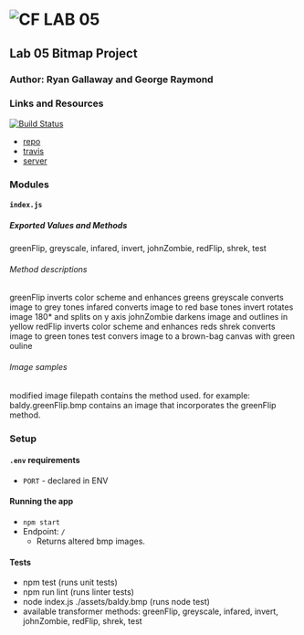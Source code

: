 ![CF](http://i.imgur.com/7v5ASc8.png) LAB 05
=================================================

## Lab 05 Bitmap Project

### Author: Ryan Gallaway and George Raymond

### Links and Resources

[![Build Status](https://www.travis-ci.com/rkgallaway/05-project.svg?branch=master)](https://www.travis-ci.com/rkgallaway/05-project)

* [repo](https://github.com/rkgallaway/05-project)
* [travis](https://www.travis-ci.com/rkgallaway/05-project)
* [server](https://lab-05-bitmap-project.herokuapp.com)

### Modules
#### `index.js`
##### Exported Values and Methods
greenFlip, greyscale, infared, invert, johnZombie, redFlip, shrek, test

###### Method descriptions
greenFlip inverts color scheme and enhances greens
greyscale converts image to grey tones
infared converts image to red base tones
invert rotates image 180* and splits on y axis
johnZombie darkens image and outlines in yellow
redFlip inverts color scheme and enhances reds
shrek converts image to green tones
test convers image to a brown-bag canvas with green ouline

###### Image samples
modified image filepath contains the method used.
for example:  baldy.greenFlip.bmp contains an image that incorporates the greenFlip method.

### Setup
#### `.env` requirements
* `PORT` - declared in ENV

#### Running the app
* `npm start`
* Endpoint: `/`
  * Returns altered bmp images.

#### Tests
* npm test (runs unit tests)
* npm run  lint (runs linter tests)
* node index.js ./assets/baldy.bmp <transformer method> (runs node test)
* available transformer methods: greenFlip, greyscale, infared, invert, johnZombie, redFlip, shrek, test
<!-- * What assertions need to be / should be made? -->

